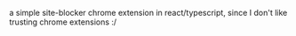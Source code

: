 a simple site-blocker chrome extension in react/typescript, since I don't like trusting chrome extensions :/

